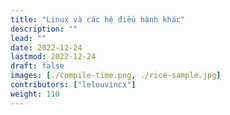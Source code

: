 ```yaml
---
title: "Linux và các hệ điều hành khác"
description: ""
lead: ""
date: 2022-12-24
lastmod: 2022-12-24
draft: false
images: [./compile-time.png, ./rice-sample.jpg]
contributors: ["lelouvincx"]
weight: 110
---
```

